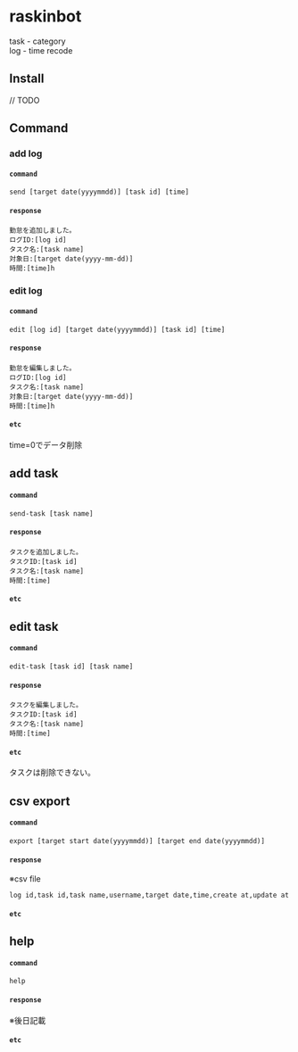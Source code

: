 # raskinbot    

task - category  
log - time recode  

## Install

// TODO

## Command

### add log

#### `command` 

```
send [target date(yyyymmdd)] [task id] [time]
```

#### `response` 

```
勤怠を追加しました。  
ログID:[log id]
タスク名:[task name]
対象日:[target date(yyyy-mm-dd)]
時間:[time]h
```

### edit log

#### `command` 

```
edit [log id] [target date(yyyymmdd)] [task id] [time]
```

#### `response`

```
勤怠を編集しました。
ログID:[log id]
タスク名:[task name]
対象日:[target date(yyyy-mm-dd)]
時間:[time]h
```

#### `etc`
time=0でデータ削除

## add task

#### `command` 

```
send-task [task name]
```

#### `response`

```
タスクを追加しました。
タスクID:[task id]
タスク名:[task name]
時間:[time]
```

#### `etc`

## edit task

#### `command` 

```
edit-task [task id] [task name]
```

#### `response`

```
タスクを編集しました。
タスクID:[task id]
タスク名:[task name]
時間:[time]
```

#### `etc`

タスクは削除できない。

## csv export

#### `command` 

```
export [target start date(yyyymmdd)] [target end date(yyyymmdd)]
```

#### `response`

※csv file
```
log id,task id,task name,username,target date,time,create at,update at
```

#### `etc`

## help

#### `command` 

```
help
```

#### `response`

※後日記載

#### `etc`

